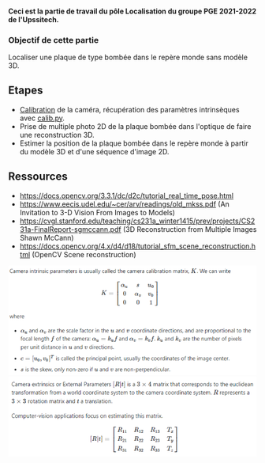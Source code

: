 #### Ceci est la partie de travail du pôle Localisation du groupe PGE 2021-2022 de l'Upssitech. 

### Objectif de cette partie 

Localiser une plaque de type bombée dans le repère monde sans modèle 3D.

## Etapes

* [Calibration](https://github.com/Strengthless-Razzia/PGE/tree/Remi2/PLAQUE_BOMBEE/calibration) de la caméra, récupération des paramètres intrinsèques avec [calib.py](https://github.com/Strengthless-Razzia/PGE/blob/Remi2/PLAQUE_BOMBEE/calibration/calib.py).
* Prise de multiple photo 2D de la plaque bombée dans l'optique de faire une reconstruction 3D.
* Estimer la position de la plaque bombée dans le repère monde à partir du modèle 3D et d'une séquence d'image 2D.


## Ressources

* https://docs.opencv.org/3.3.1/dc/d2c/tutorial_real_time_pose.html
* https://www.eecis.udel.edu/~cer/arv/readings/old_mkss.pdf  (An Invitation to 3-D Vision From Images to Models)
* https://cvgl.stanford.edu/teaching/cs231a_winter1415/prev/projects/CS231a-FinalReport-sgmccann.pdf (3D Reconstruction from Multiple Images Shawn McCann)
* https://docs.opencv.org/4.x/d4/d18/tutorial_sfm_scene_reconstruction.html (OpenCV Scene reconstruction)

![Alt text](int.png?raw=true "Paramètres intrinsèques")
![Alt text](ext.png?raw=true "Paramètres extrinsèques")
